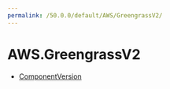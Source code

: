 ```yaml
---
permalink: /50.0.0/default/AWS/GreengrassV2/
---
```


# AWS.GreengrassV2



* [ComponentVersion](ComponentVersion.md)